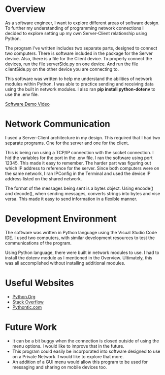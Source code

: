 # Overview

As a software engineer, I want to explore different areas of software design. To further my understanding of programming network connections I decided to explore setting up my own Server-Client relationship using Python.

The program I've written includes two separate parts, designed to connect two computers. There is software included in the package for the Server device. Also, there is a file for the Client device. To properly connect the devices, run the file serverSide.py on one device. And run the file clientSide.py on the other device you are connecting to.

This software was written to help me understand the abilities of network modules within Python. I was able to practice sending and receiving data using the built in network modules. I also ran **pip install python-dotenv** to use the .env file.

[Software Demo Video](http://youtube.link.goes.here)

# Network Communication

I used a Server-Client architecture in my design. This required that I had two separate programs. One for the server and one for the client.

This is being run using a TCP/IP connection with the socket connection. I hid the variables for the port in the .env file.
I ran the software using port 12345. This made it easy to remember. The harder part was figuring out which IP address to reference for the server.
Since both computers were on the same network, I ran IPConfig in the Terminal and used the device IP address listed on the shared network.

The format of the messages being sent is a bytes object. Using encode() and decode(), when sending messages, converts strings into bytes and vise versa.
This made it easy to send information in a flexible manner.

# Development Environment

The software was written in Python language using the Visual Studio Code IDE. I used two computers, with similar development resources to test the communications of the program.

Using Python language, there were built in network modules to use. I had to install the dotenv module as I mentioned in the Overview. Ultimately, this was all accomplished without installing additional modules.

# Useful Websites

* [Python.Org](https://docs.python.org/3/library/socketserver.html)
* [Stack Overflow](https://stackoverflow.com/)
* [Pythontic.com](https://pythontic.com/modules/socket/introduction)

# Future Work

* It can be a bit buggy when the connection is closed outside of using the menu options. I would like to improve that in the future.
* This program could easily be incorporated into software designed to use on a Private Network. I would like to explore that more.
* An addition of a GUI menu would allow this program to be used for messaging and sharing on mobile devices too.